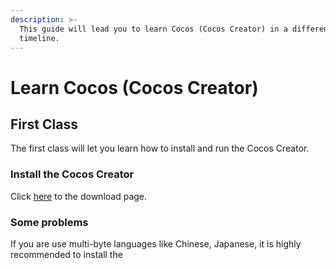 ```yaml
---
description: >-
  This guide will lead you to learn Cocos (Cocos Creator) in a different
  timeline.
---
```


# Learn Cocos \(Cocos Creator\)

## First Class

The first class will let you learn how to install and run the Cocos Creator.

### Install the Cocos Creator

Click [here](https://www.cocos.com/download) to the download page.

### Some problems

If you are use multi-byte languages like Chinese, Japanese, it is highly recommended to install the 

